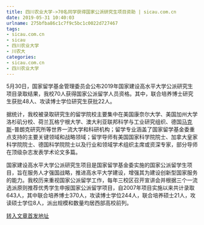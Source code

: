```yaml
---
title: 四川农业大学->70名同学获得国家公派研究生项目资助 | sicau.com.cn
date: 2019-05-31 10:40:03
urlname: 275bfba86c1c7f9c5bc1c0022d727467
tags: 
- sicau.com.cn
- sicau
- 四川农业大学
- 川农大
categories:
- sicau.com.cn
- 四川农业大学
---
```



5月30日，国家留学基金管理委员会公布2019年国家建设高水平大学公派研究生项目录取结果，我校70人获得国家公派留学人员资格。其中，联合培养博士研究生获批48人、攻读博士学位研究生获批22人。

据统计，我校被录取研究生的留学院校主要集中在美国康奈尔大学、美国加州大学洛杉矶分校、荷兰瓦格宁根大学、澳大利亚联邦科学与工业研究组织、德国[马克斯](https://baike.baidu.com/item/%E9%A9%AC%E5%85%8B%E6%96%AF/1251205)-普朗克研究所等世界一流大学和科研机构；留学专业涵盖了国家留学基金委重点支持的主要关键领域和战略领域；留学导师有美国国家科学院院士、加拿大皇家科学院院士、德国科学院院士以及行业和领域学术组织主席或资深专家，部分导师在顶级杂志发表学术论文多篇。

国家建设高水平大学公派研究生项目是国家留学基金委实施的国家公派留学生项目，旨在服务人才强国战略，推进高水平大学建设，增强其为建设创新型国家服务的能力。我校历来重视国家公派留学工作，每年三校区召开宣讲会并根据三个一流选派原则推荐优秀学生申报国家公派留学项目，自2007年项目实施以来共计录取643人，其中联合培养博士370人，攻读博士学位244人，联合培养硕士21人，攻读硕士学位8人，派出规模和数量均居西部高校前列。





[转入文章首发地址](https://news.sicau.edu.cn/info/1078/51829.htm)